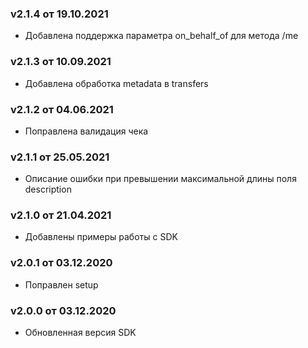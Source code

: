 ### v2.1.4 от 19.10.2021
* Добавлена поддержка параметра on_behalf_of для метода /me

### v2.1.3 от 10.09.2021
* Добавлена обработка metadata в transfers

### v2.1.2 от 04.06.2021
* Поправлена валидация чека

### v2.1.1 от 25.05.2021
* Описание ошибки при превышении максимальной длины поля description

### v2.1.0 от 21.04.2021
* Добавлены примеры работы с SDK

### v2.0.1 от 03.12.2020
* Поправлен setup

### v2.0.0 от 03.12.2020
* Обновленная версия SDK
